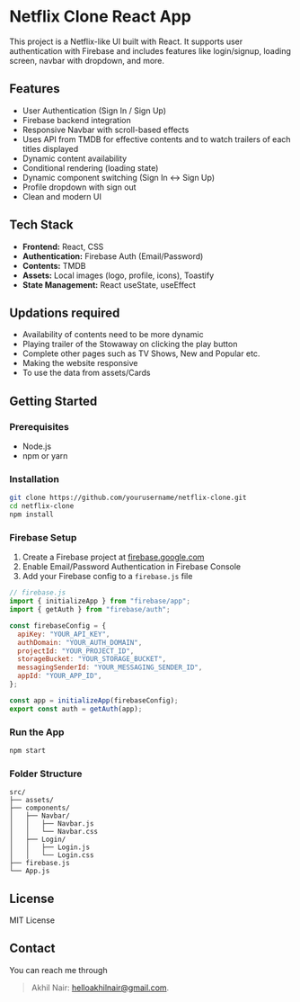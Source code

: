 # Netflix Clone React App

This project is a Netflix-like UI built with React. It supports user authentication with Firebase and includes features like login/signup, loading screen, navbar with dropdown, and more.

## Features

- User Authentication (Sign In / Sign Up)
- Firebase backend integration
- Responsive Navbar with scroll-based effects
- Uses API from TMDB for effective contents and to watch trailers of each titles displayed
- Dynamic content availability
- Conditional rendering (loading state)
- Dynamic component switching (Sign In ↔ Sign Up)
- Profile dropdown with sign out
- Clean and modern UI

## Tech Stack

- **Frontend:** React, CSS
- **Authentication:** Firebase Auth (Email/Password)
- **Contents:** TMDB
- **Assets:** Local images (logo, profile, icons), Toastify
- **State Management:** React useState, useEffect

## Updations required

- Availability of contents need to be more dynamic
- Playing trailer of the Stowaway on clicking the play button
- Complete other pages such as TV Shows, New and Popular etc.
- Making the website responsive
- To use the data from assets/Cards

## Getting Started

### Prerequisites

- Node.js
- npm or yarn

### Installation

```bash
git clone https://github.com/yourusername/netflix-clone.git
cd netflix-clone
npm install
```

### Firebase Setup

1. Create a Firebase project at [firebase.google.com](https://firebase.google.com)
2. Enable Email/Password Authentication in Firebase Console
3. Add your Firebase config to a `firebase.js` file

```javascript
// firebase.js
import { initializeApp } from "firebase/app";
import { getAuth } from "firebase/auth";

const firebaseConfig = {
  apiKey: "YOUR_API_KEY",
  authDomain: "YOUR_AUTH_DOMAIN",
  projectId: "YOUR_PROJECT_ID",
  storageBucket: "YOUR_STORAGE_BUCKET",
  messagingSenderId: "YOUR_MESSAGING_SENDER_ID",
  appId: "YOUR_APP_ID",
};

const app = initializeApp(firebaseConfig);
export const auth = getAuth(app);
```

### Run the App

```bash
npm start
```

### Folder Structure

```
src/
├── assets/
├── components/
│   ├── Navbar/
│   │   ├── Navbar.js
│   │   └── Navbar.css
│   ├── Login/
│   │   ├── Login.js
│   │   └── Login.css
├── firebase.js
└── App.js
```

## License

MIT License


## Contact
You can reach me through 
>Akhil Nair: helloakhilnair@gmail.com.
